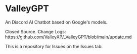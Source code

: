 # ValleyGPT
An Discord AI Chatbot based on Google's models.

Closed Source.
Change Logs: https://github.com/ValleyXP/_ValleyGPT/blob/main/update.md

This is a repository for Issues on the Issues tab.
